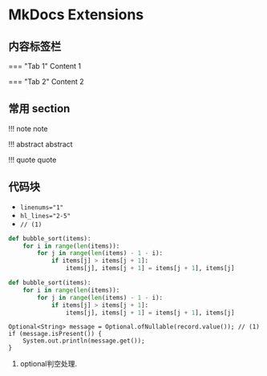 # MkDocs Extensions

## 内容标签栏

=== "Tab 1"
	Content 1

=== "Tab 2"
	Content 2

## 常用 section

!!! note
	note

!!! abstract
	abstract

!!! quote
	quote

## 代码块

* `linenums="1"`
* `hl_lines="2-5"`
* `// (1)`

``` py linenums="1"
def bubble_sort(items):
    for i in range(len(items)):
        for j in range(len(items) - 1 - i):
            if items[j] > items[j + 1]:
                items[j], items[j + 1] = items[j + 1], items[j]
```

```py linenums="1" hl_lines="2-5"
def bubble_sort(items):
    for i in range(len(items)):
        for j in range(len(items) - 1 - i):
            if items[j] > items[j + 1]:
                items[j], items[j + 1] = items[j + 1], items[j]
```

```{ .java .no-copy }
Optional<String> message = Optional.ofNullable(record.value()); // (1)
if (message.isPresent()) {
    System.out.println(message.get());
}
```

1. optional判空处理.
